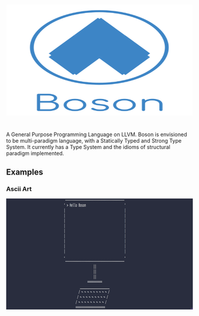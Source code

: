 <p align="center">
  <img  height="300" width="700" src="https://github.com/JagratPatkar/Boson/blob/main/img/Boson%20Logo.svg"/>
</p>



#
A General Purpose Programming Language on LLVM. Boson is envisioned to be multi-paradigm
language, with a Statically Typed and Strong Type System. It currently has a Type System 
and the idioms of structural paradigm implemented.



## Examples 

### Ascii Art

<p align="center">
  <img  height="300" width="700" src="https://github.com/JagratPatkar/Boson/blob/main/img/asciiart.png"/>
</p>

